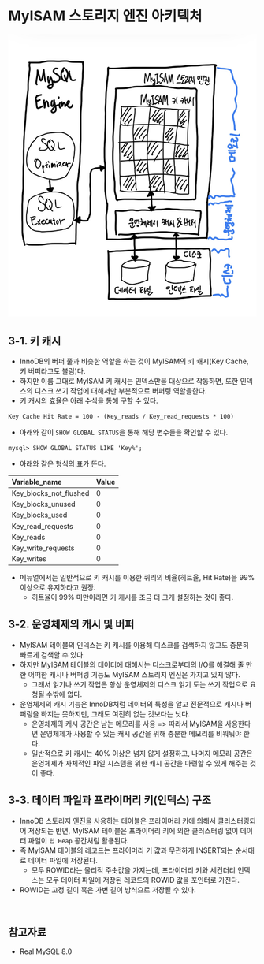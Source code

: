 # MyISAM 스토리지 엔진 아키텍처

<img src="img/myisam01.jpg">

## 3-1. 키 캐시

- InnoDB의 버퍼 풀과 비슷한 역할을 하는 것이 MyISAM의 키 캐시(Key Cache, 키 버퍼라고도 불림)다.
- 하지만 이름 그대로 MyISAM 키 캐시는 인덱스만을 대상으로 작동하면, 또한 인덱스의 디스크 쓰기 작업에 대해서만 부분적으로 버퍼링 역할을한다.
- 키 캐시의 효율은 아래 수식을 통해 구할 수 있다.

```
Key Cache Hit Rate = 100 - (Key_reads / Key_read_requests * 100)
```

- 아래와 같이 `SHOW GLOBAL STATUS`을 통해 해당 변수들을 확인할 수 있다.

```shell
mysql> SHOW GLOBAL STATUS LIKE 'Key%';
```

- 아래와 같은 형식의 표가 뜬다.

| Variable_name          | Value |
|:-----------------------|:------|
| Key_blocks_not_flushed | 0     |
| Key_blocks_unused      | 0     |
| Key_blocks_used        | 0     |
| Key_read_requests      | 0     |
| Key_reads              | 0     |
| Key_write_requests     | 0     |
| Key_writes             | 0     |

- 메뉴얼에서는 일반적으로 키 캐시를 이용한 쿼리의 비율(히트율, Hit Rate)을 99% 이상으로 유지하라고 권장.
  - 히트율이 99% 미만이라면 키 캐시를 조금 더 크게 설정하는 것이 좋다.

## 3-2. 운영체제의 캐시 및 버퍼

- MyISAM 테이블의 인덱스는 키 캐시를 이용해 디스크를 검색하지 않고도 충분히 빠르게 검색할 수 있다.
- 하지만 MyISAM 테이블의 데이터에 대해서는 디스크로부터의 I/O를 해결해 줄 만한 어떠한 캐시나 버퍼링 기능도 MyISAM 스토리지 엔진은 가지고 있지 않다.
  - 그래서 읽기나 쓰기 작업은 항상 운영체제의 디스크 읽기 도는 쓰기 작업으로 요청될 수밖에 없다.
- 운영체제의 캐시 기능은 InnoDB처럼 데이터의 특성을 알고 전문적으로 캐시나 버퍼링을 하지는 못하지만, 그래도 여전히 없는 것보다는 낫다.
  - 운영체제의 캐시 공간은 남는 메모리를 사용 => 따라서 MyISAM을 사용한다면 운영체제가 사용할 수 있는 캐시 공간을 위해 충분한 메모리를 비워둬야 한다. 
  - 일반적으로 키 캐시는 40% 이상은 넘지 않게 설정하고, 나머지 메모리 공간은 운영체제가 자체적인 파일 시스템을 위한 캐시 공간을 마련할 수 있게 해주는 것이 좋다.

## 3-3. 데이터 파일과 프라이머리 키(인덱스) 구조

- InnoDB 스토리지 엔진을 사용하는 테이블은 프라이머리 키에 의해서 클러스터링되어 저장되는 반면, MyISAM 테이블은 프라이머리 키에 의한 클러스터링 없이 데이터 파일이 `힙 Heap` 공간처럼 활용된다.
- 즉 MyISAM 테이블의 레코드는 프라이머리 키 값과 무관하게 INSERT되는 순서대로 데이터 파일에 저장된다.
  - 모두 ROWID라는 물리적 주솟값을 가지는데, 프라이머리 키와 세컨더리 인덱스는 모두 데이터 파일에 저장된 레코드의 ROWID 값을 포인터로 가진다.
- ROWID는 고정 길이 혹은 가변 길이 방식으로 저장될 수 있다.

<br/>

## 참고자료

- Real MySQL 8.0
